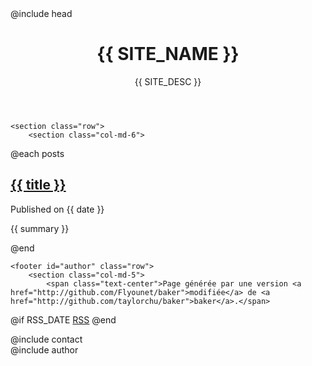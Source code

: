 ---
---
<!DOCTYPE html>
<html>
<head>
@include head
<title>{{ SITE_NAME }}</title>
</head>
<body>
<main class="container">
	<header>
	<h1><i class="fa fa-hand-spock-o fa-flip-horizontal"></i> {{ SITE_NAME }}</h1>
	{{ SITE_DESC }}
	</header>

	<section class="row">
		<section class="col-md-6">
@each posts
			<article>
				<h2><a href="{{ id }}.html">{{ title }}</a></h2>
				<p class="post-date">Published on <time>{{ date }}</time></p>
				<p>{{ summary }}</p>
			</article>
@end
		</section>
	</section>

	<footer id="author" class="row">
		<section class="col-md-5">
			<span class="text-center">Page générée par une version <a href="http://github.com/Flyounet/baker">modifiée</a> de <a href="http://github.com/taylorchu/baker">baker</a>.</span>
@if RSS_DATE
			<span class="text-center"><i class="fa-li fa fa-rss"></i><a href="rss.xml">RSS</a></span>
@end
		</section>
		<section class="col-md-2">
@include contact
		</section>
		<section class="col-md-5">
@include author
		</section>
	</footer>
</main>
</body>
</html>
